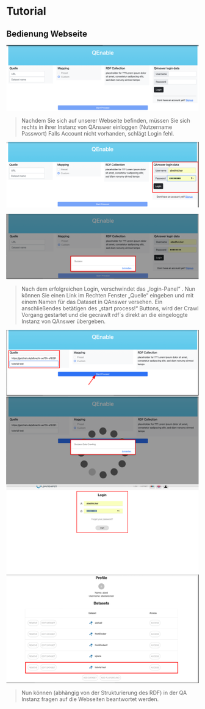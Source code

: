 # Tutorial

## Bedienung Webseite

![image](step0.png)

> Nachdem Sie sich auf unserer Webseite befinden, müssen Sie sich rechts in ihrer Instanz von QAnswer einloggen (Nutzername Passwort)
> Falls Account nicht vorhanden, schlägt Login fehl.

![image](step1.png)


![image](step2.png)

> Nach dem erfolgreichen Login, verschwindet das „login-Panel“ .
> Nun können Sie einen Link im Rechten Fenster „Quelle“ eingeben und mit einem Namen für das Dataset in QAnswer versehen.
> Ein anschließendes betätigen des „start process!“ Buttons, wird der Crawl Vorgang gestartet und die gecrawlt rdf´s direkt an die eingeloggte Instanz von QAnswer übergeben.


![image](step3.png)
![image](step4.png)
![image](step5.png)
![image](step6.png)
> Nun können (abhängig von der Strukturierung des RDF) in der QA Instanz fragen auf die Webseiten beantwortet werden.
